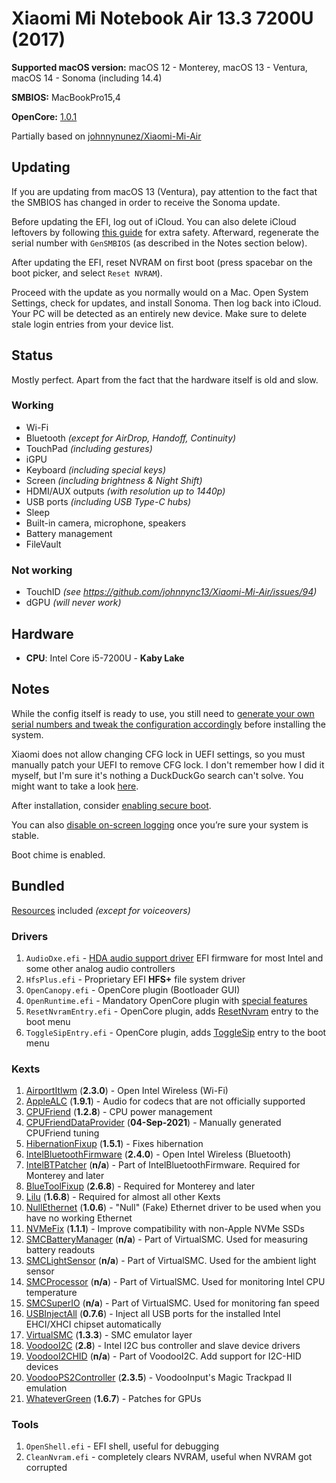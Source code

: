 # Xiaomi Mi Notebook Air 13.3 7200U (2017)

**Supported macOS version:** macOS 12 - Monterey, macOS 13 - Ventura, macOS 14 - Sonoma (including 14.4)

**SMBIOS:** MacBookPro15,4

**OpenCore:** [1.0.1](https://github.com/acidanthera/OpenCorePkg/releases/tag/1.0.1)

Partially based on [johnnynunez/Xiaomi-Mi-Air](https://github.com/johnnynunez/Xiaomi-Mi-Air)

## Updating

If you are updating from macOS 13 (Ventura), pay attention to the fact that the SMBIOS has changed in order to receive the Sonoma update.

Before updating the EFI, log out of iCloud. You can also delete iCloud leftovers by following [this guide](https://dortania.github.io/OpenCore-Post-Install/universal/iservices.html#clean-out-old-attempts) for extra safety. Afterward, regenerate the serial number with `GenSMBIOS` (as described in the Notes section below).

After updating the EFI, reset NVRAM on first boot (press spacebar on the boot picker, and select `Reset NVRAM`).

Proceed with the update as you normally would on a Mac. Open System Settings, check for updates, and install Sonoma. Then log back into iCloud. Your PC will be detected as an entirely new device. Make sure to delete stale login entries from your device list.

## Status

Mostly perfect. Apart from the fact that the hardware itself is old and slow.

### Working

- Wi-Fi
- Bluetooth _(except for AirDrop, Handoff, Continuity)_
- TouchPad _(including gestures)_
- iGPU
- Keyboard _(including special keys)_
- Screen _(including brightness & Night Shift)_
- HDMI/AUX outputs _(with resolution up to 1440p)_
- USB ports _(including USB Type-C hubs)_
- Sleep
- Built-in camera, microphone, speakers
- Battery management
- FileVault

### Not working

- TouchID _(see <https://github.com/johnnync13/Xiaomi-Mi-Air/issues/94>)_
- dGPU _(will never work)_

## Hardware

- **CPU**: Intel Core i5-7200U - **Kaby Lake**

## Notes

While the config itself is ready to use, you still need to [generate your own serial numbers and tweak the configuration accordingly](https://dortania.github.io/OpenCore-Post-Install/universal/iservices.html#using-gensmbios) before installing the system.

Xiaomi does not allow changing CFG lock in UEFI settings, so you must manually patch your UEFI to remove CFG lock. I don't remember how I did it myself, but I'm sure it's nothing a DuckDuckGo search can't solve. You might want to take a look [here](https://github.com/johnnynunez/Xiaomi-Mi-Air/tree/master/BIOS).

After installation, consider [enabling secure boot](https://dortania.github.io/OpenCore-Post-Install/universal/security/applesecureboot.html#dmgloading).

You can also [disable on-screen logging](https://dortania.github.io/OpenCore-Install-Guide/troubleshooting/debug.html#config-changes) once you’re sure your system is stable.

Boot chime is enabled.

## Bundled

[Resources](https://github.com/acidanthera/OcBinaryData) included _(except for voiceovers)_

### Drivers

1) `AudioDxe.efi` - [HDA audio support driver](https://dortania.github.io/docs/latest/Configuration.html#audiodxe) EFI firmware for most Intel and some other analog audio controllers
2) `HfsPlus.efi` - Proprietary EFI **HFS+** file system driver
3) `OpenCanopy.efi` - OpenCore plugin (Bootloader GUI)
4) `OpenRuntime.efi` - Mandatory OpenCore plugin with [special features](https://dortania.github.io/docs/latest/Configuration.html#openruntime)
5) `ResetNvramEntry.efi` - OpenCore plugin, adds [ResetNvram](https://dortania.github.io/docs/latest/Configuration.html#resetnvramentry) entry to the boot menu
6) `ToggleSipEntry.efi` - OpenCore plugin, adds [ToggleSip](https://dortania.github.io/docs/latest/Configuration.html#togglesipentry) entry to the boot menu

### Kexts

1) [AirportItlwm](https://github.com/vanyasem/itlwm) (**2.3.0**) - Open Intel Wireless (Wi-Fi)
2) [AppleALC](https://github.com/acidanthera/AppleALC) (**1.9.1**) - Audio for codecs that are not officially supported
3) [CPUFriend](https://github.com/acidanthera/CPUFriend) (**1.2.8**) - CPU power management
4) [CPUFriendDataProvider](https://github.com/corpnewt/CPUFriendFriend) (**04-Sep-2021**) - Manually generated CPUFriend tuning
5) [HibernationFixup](https://github.com/acidanthera/HibernationFixup) (**1.5.1**) - Fixes hibernation
6) [IntelBluetoothFirmware](https://github.com/OpenIntelWireless/IntelBluetoothFirmware) (**2.4.0**) - Open Intel Wireless (Bluetooth)
7) [IntelBTPatcher](https://github.com/OpenIntelWireless/IntelBluetoothFirmware) (**n/a**) - Part of IntelBluetoothFirmware. Required for Monterey and later
8) [BlueToolFixup](https://github.com/acidanthera/BrcmPatchRAM) (**2.6.8**) - Required for Monterey and later
9) [Lilu](https://github.com/acidanthera/Lilu) (**1.6.8**) - Required for almost all other Kexts
10) [NullEthernet](https://bitbucket.org/RehabMan/os-x-null-ethernet) (**1.0.6**) - "Null" (Fake) Ethernet driver to be used when you have no working Ethernet
11) [NVMeFix](https://github.com/acidanthera/NVMeFix) (**1.1.1**) - Improve compatibility with non-Apple NVMe SSDs
12) [SMCBatteryManager](https://github.com/acidanthera/VirtualSMC) (**n/a**) - Part of VirtualSMC. Used for measuring battery readouts
13) [SMCLightSensor](https://github.com/acidanthera/VirtualSMC) (**n/a**) - Part of VirtualSMC. Used for the ambient light sensor
14) [SMCProcessor](https://github.com/acidanthera/VirtualSMC) (**n/a**) - Part of VirtualSMC. Used for monitoring Intel CPU temperature
15) [SMCSuperIO](https://github.com/acidanthera/VirtualSMC) (**n/a**) - Part of VirtualSMC. Used for monitoring fan speed
16) [USBInjectAll](https://github.com/Sniki/OS-X-USB-Inject-All) (**0.7.6**) - Inject all USB ports for the installed Intel EHCI/XHCI chipset automatically
17) [VirtualSMC](https://github.com/acidanthera/VirtualSMC) (**1.3.3**) - SMC emulator layer
18) [VoodooI2C](https://github.com/VoodooI2C/VoodooI2C) (**2.8**) - Intel I2C bus controller and slave device drivers
19) [VoodooI2CHID](https://github.com/VoodooI2C/VoodooI2C) (**n/a**) - Part of VoodooI2C. Add support for I2C-HID devices
20) [VoodooPS2Controller](https://github.com/acidanthera/VoodooPS2) (**2.3.5**) - VoodooInput's Magic Trackpad II emulation
21) [WhateverGreen](https://github.com/acidanthera/WhateverGreen) (**1.6.7**) - Patches for GPUs

### Tools

1) `OpenShell.efi` - EFI shell, useful for debugging
2) `CleanNvram.efi` - completely clears NVRAM, useful when NVRAM got corrupted
